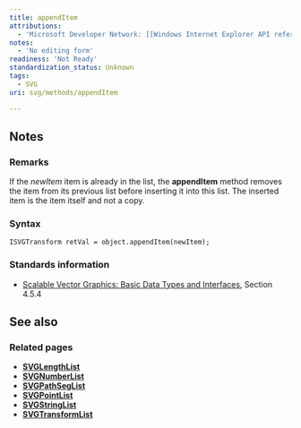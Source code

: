 ```yaml
---
title: appendItem
attributions:
  - 'Microsoft Developer Network: [[Windows Internet Explorer API reference](http://msdn.microsoft.com/en-us/library/ie/hh828809%28v=vs.85%29.aspx) Article]'
notes:
  - 'No editing form'
readiness: 'Not Ready'
standardization_status: Unknown
tags:
  - SVG
uri: svg/methods/appendItem

---
```

## Notes

### Remarks

If the *newItem* item is already in the list, the **appendItem** method removes the item from its previous list before inserting it into this list. The inserted item is the item itself and not a copy.

### Syntax

    ISVGTransform retVal = object.appendItem(newItem);

### Standards information

-   [Scalable Vector Graphics: Basic Data Types and Interfaces](http://go.microsoft.com/fwlink/p/?linkid=204732), Section 4.5.4

## See also

### Related pages

-   [**SVGLengthList**](/svg/objects/SVGLengthList)
-   [**SVGNumberList**](/svg/objects/SVGNumberList)
-   [**SVGPathSegList**](/svg/objects/SVGPathSegList)
-   [**SVGPointList**](/svg/objects/SVGPointList)
-   [**SVGStringList**](/svg/objects/SVGStringList)
-   [**SVGTransformList**](/svg/objects/SVGTransformList)
